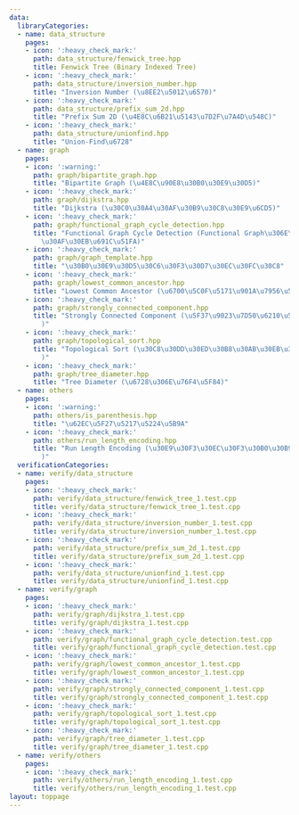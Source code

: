 ```yaml
---
data:
  libraryCategories:
  - name: data_structure
    pages:
    - icon: ':heavy_check_mark:'
      path: data_structure/fenwick_tree.hpp
      title: Fenwick Tree (Binary Indexed Tree)
    - icon: ':heavy_check_mark:'
      path: data_structure/inversion_number.hpp
      title: "Inversion Number (\u8EE2\u5012\u6570)"
    - icon: ':heavy_check_mark:'
      path: data_structure/prefix_sum_2d.hpp
      title: "Prefix Sum 2D (\u4E8C\u6B21\u5143\u7D2F\u7A4D\u548C)"
    - icon: ':heavy_check_mark:'
      path: data_structure/unionfind.hpp
      title: "Union-Find\u6728"
  - name: graph
    pages:
    - icon: ':warning:'
      path: graph/bipartite_graph.hpp
      title: "Bipartite Graph (\u4E8C\u90E8\u30B0\u30E9\u30D5)"
    - icon: ':heavy_check_mark:'
      path: graph/dijkstra.hpp
      title: "Dijkstra (\u30C0\u30A4\u30AF\u30B9\u30C8\u30E9\u6CD5)"
    - icon: ':heavy_check_mark:'
      path: graph/functional_graph_cycle_detection.hpp
      title: "Functional Graph Cycle Detection (Functional Graph\u306E\u30B5\u30A4\
        \u30AF\u30EB\u691C\u51FA)"
    - icon: ':heavy_check_mark:'
      path: graph/graph_template.hpp
      title: "\u30B0\u30E9\u30D5\u30C6\u30F3\u30D7\u30EC\u30FC\u30C8"
    - icon: ':heavy_check_mark:'
      path: graph/lowest_common_ancestor.hpp
      title: "Lowest Common Ancestor (\u6700\u5C0F\u5171\u901A\u7956\u5148)"
    - icon: ':heavy_check_mark:'
      path: graph/strongly_connected_component.hpp
      title: "Strongly Connected Component (\u5F37\u9023\u7D50\u6210\u5206\u5206\u89E3\
        )"
    - icon: ':heavy_check_mark:'
      path: graph/topological_sort.hpp
      title: "Topological Sort (\u30C8\u30DD\u30ED\u30B8\u30AB\u30EB\u30BD\u30FC\u30C8\
        )"
    - icon: ':heavy_check_mark:'
      path: graph/tree_diameter.hpp
      title: "Tree Diameter (\u6728\u306E\u76F4\u5F84)"
  - name: others
    pages:
    - icon: ':warning:'
      path: others/is_parenthesis.hpp
      title: "\u62EC\u5F27\u5217\u5224\u5B9A"
    - icon: ':heavy_check_mark:'
      path: others/run_length_encoding.hpp
      title: "Run Length Encoding (\u30E9\u30F3\u30EC\u30F3\u30B0\u30B9\u5727\u7E2E\
        )"
  verificationCategories:
  - name: verify/data_structure
    pages:
    - icon: ':heavy_check_mark:'
      path: verify/data_structure/fenwick_tree_1.test.cpp
      title: verify/data_structure/fenwick_tree_1.test.cpp
    - icon: ':heavy_check_mark:'
      path: verify/data_structure/inversion_number_1.test.cpp
      title: verify/data_structure/inversion_number_1.test.cpp
    - icon: ':heavy_check_mark:'
      path: verify/data_structure/prefix_sum_2d_1.test.cpp
      title: verify/data_structure/prefix_sum_2d_1.test.cpp
    - icon: ':heavy_check_mark:'
      path: verify/data_structure/unionfind_1.test.cpp
      title: verify/data_structure/unionfind_1.test.cpp
  - name: verify/graph
    pages:
    - icon: ':heavy_check_mark:'
      path: verify/graph/dijkstra_1.test.cpp
      title: verify/graph/dijkstra_1.test.cpp
    - icon: ':heavy_check_mark:'
      path: verify/graph/functional_graph_cycle_detection.test.cpp
      title: verify/graph/functional_graph_cycle_detection.test.cpp
    - icon: ':heavy_check_mark:'
      path: verify/graph/lowest_common_ancestor_1.test.cpp
      title: verify/graph/lowest_common_ancestor_1.test.cpp
    - icon: ':heavy_check_mark:'
      path: verify/graph/strongly_connected_component_1.test.cpp
      title: verify/graph/strongly_connected_component_1.test.cpp
    - icon: ':heavy_check_mark:'
      path: verify/graph/topological_sort_1.test.cpp
      title: verify/graph/topological_sort_1.test.cpp
    - icon: ':heavy_check_mark:'
      path: verify/graph/tree_diameter_1.test.cpp
      title: verify/graph/tree_diameter_1.test.cpp
  - name: verify/others
    pages:
    - icon: ':heavy_check_mark:'
      path: verify/others/run_length_encoding_1.test.cpp
      title: verify/others/run_length_encoding_1.test.cpp
layout: toppage
---
```


